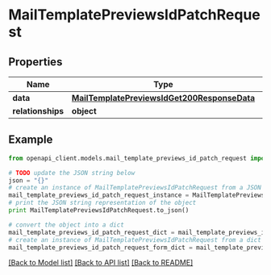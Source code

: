 # MailTemplatePreviewsIdPatchRequest


## Properties
Name | Type | Description | Notes
------------ | ------------- | ------------- | -------------
**data** | [**MailTemplatePreviewsIdGet200ResponseData**](MailTemplatePreviewsIdGet200ResponseData.md) |  | [optional] 
**relationships** | **object** |  | [optional] 

## Example

```python
from openapi_client.models.mail_template_previews_id_patch_request import MailTemplatePreviewsIdPatchRequest

# TODO update the JSON string below
json = "{}"
# create an instance of MailTemplatePreviewsIdPatchRequest from a JSON string
mail_template_previews_id_patch_request_instance = MailTemplatePreviewsIdPatchRequest.from_json(json)
# print the JSON string representation of the object
print MailTemplatePreviewsIdPatchRequest.to_json()

# convert the object into a dict
mail_template_previews_id_patch_request_dict = mail_template_previews_id_patch_request_instance.to_dict()
# create an instance of MailTemplatePreviewsIdPatchRequest from a dict
mail_template_previews_id_patch_request_form_dict = mail_template_previews_id_patch_request.from_dict(mail_template_previews_id_patch_request_dict)
```
[[Back to Model list]](../README.md#documentation-for-models) [[Back to API list]](../README.md#documentation-for-api-endpoints) [[Back to README]](../README.md)


